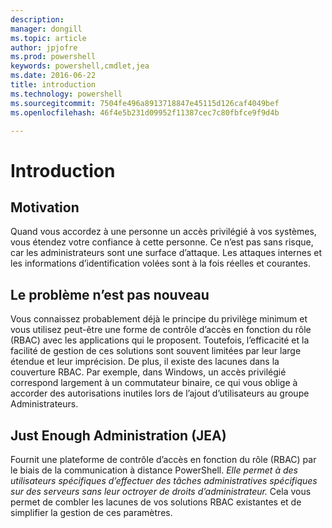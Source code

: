 ```yaml
---
description: 
manager: dongill
ms.topic: article
author: jpjofre
ms.prod: powershell
keywords: powershell,cmdlet,jea
ms.date: 2016-06-22
title: introduction
ms.technology: powershell
ms.sourcegitcommit: 7504fe496a8913718847e45115d126caf4049bef
ms.openlocfilehash: 46f4e5b231d09952f11387cec7c80fbfce9f9d4b

---
```


# Introduction

##  **Motivation**  
Quand vous accordez à une personne un accès privilégié à vos systèmes, vous étendez votre confiance à cette personne.
Ce n’est pas sans risque, car les administrateurs sont une surface d’attaque.
Les attaques internes et les informations d’identification volées sont à la fois réelles et courantes.

##  **Le problème n’est pas nouveau**  
Vous connaissez probablement déjà le principe du privilège minimum et vous utilisez peut-être une forme de contrôle d’accès en fonction du rôle (RBAC) avec les applications qui le proposent.
Toutefois, l’efficacité et la facilité de gestion de ces solutions sont souvent limitées par leur large étendue et leur imprécision.
De plus, il existe des lacunes dans la couverture RBAC.
Par exemple, dans Windows, un accès privilégié correspond largement à un commutateur binaire, ce qui vous oblige à accorder des autorisations inutiles lors de l’ajout d’utilisateurs au groupe Administrateurs.

##  **Just Enough Administration (JEA)** 
Fournit une plateforme de contrôle d’accès en fonction du rôle (RBAC) par le biais de la communication à distance PowerShell.
*Elle permet à des utilisateurs spécifiques d’effectuer des tâches administratives spécifiques sur des serveurs sans leur octroyer de droits d’administrateur.*
Cela vous permet de combler les lacunes de vos solutions RBAC existantes et de simplifier la gestion de ces paramètres.




<!--HONumber=Jun16_HO4-->


